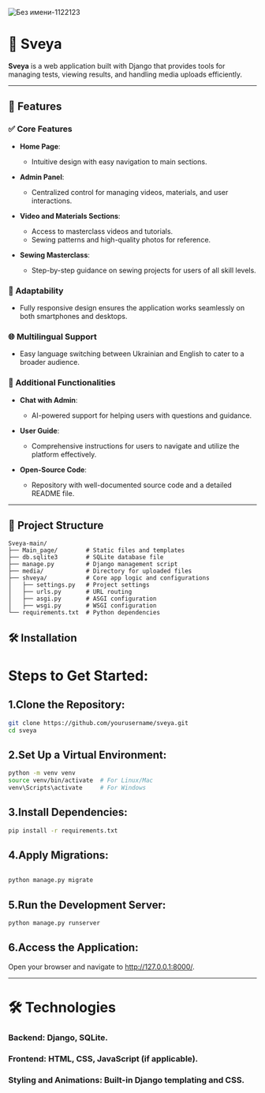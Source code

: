 ![Без имени-1122123](https://github.com/user-attachments/assets/536f2c37-dcea-453a-b85a-30c68e131db6)
# 🌟 **Sveya**  

**Sveya** is a web application built with Django that provides tools for managing tests, viewing results, and handling media uploads efficiently.  

---

## 🌟 Features  

### ✅ Core Features  

- **Home Page**:  
  - Intuitive design with easy navigation to main sections.  

- **Admin Panel**:  
  - Centralized control for managing videos, materials, and user interactions.  

- **Video and Materials Sections**:  
  - Access to masterclass videos and tutorials.  
  - Sewing patterns and high-quality photos for reference.  

- **Sewing Masterclass**:  
  - Step-by-step guidance on sewing projects for users of all skill levels.  

### 📱 Adaptability  

- Fully responsive design ensures the application works seamlessly on both smartphones and desktops.  

### 🌐 Multilingual Support  

- Easy language switching between Ukrainian and English to cater to a broader audience.  

### 🚀 Additional Functionalities  

- **Chat with Admin**:  
  - AI-powered support for helping users with questions and guidance.  

- **User Guide**:  
  - Comprehensive instructions for users to navigate and utilize the platform effectively.  

- **Open-Source Code**:  
  - Repository with well-documented source code and a detailed README file.
---

## 📂 **Project Structure**  

```plaintext
Sveya-main/
├── Main_page/        # Static files and templates
├── db.sqlite3        # SQLite database file
├── manage.py         # Django management script
├── media/            # Directory for uploaded files
├── shveya/           # Core app logic and configurations
│   ├── settings.py   # Project settings
│   ├── urls.py       # URL routing
│   ├── asgi.py       # ASGI configuration
│   ├── wsgi.py       # WSGI configuration
└── requirements.txt  # Python dependencies
```
## **🛠️ Installation**
# Steps to Get Started:
## 1.Clone the Repository:

```bash
git clone https://github.com/yourusername/sveya.git
cd sveya
```
## 2.**Set Up a Virtual Environment**:

```bash
python -m venv venv
source venv/bin/activate  # For Linux/Mac
venv\Scripts\activate     # For Windows
```
## 3.**Install Dependencies**:

```bash
pip install -r requirements.txt
```
## 4.**Apply Migrations**:

```bash

python manage.py migrate
```
## 5.**Run the Development Server**:

```bash
python manage.py runserver
```
## 6.**Access the Application**:
Open your browser and navigate to http://127.0.0.1:8000/.

---

# 🛠️ Technologies
### **Backend**: Django, SQLite.
### **Frontend**: HTML, CSS, JavaScript (if applicable).
### **Styling and Animations**: Built-in Django templating and CSS.
